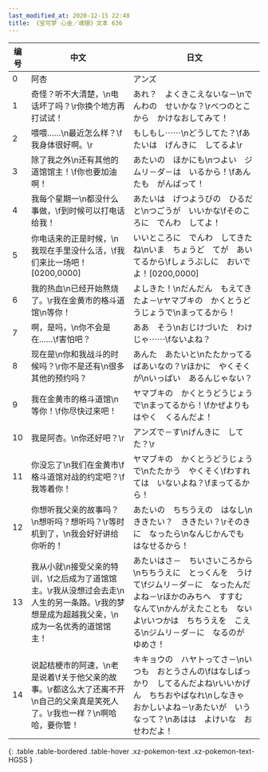 ```yaml
---
last_modified_at: 2020-12-15 22:48
title: 《宝可梦 心金／魂银》文本 636
---
```

| 编号 | 中文 | 日文 |
| ---- | ---- | ---- |
| 0 | 阿杏 | アンズ |
| 1 | 奇怪？听不大清楚，\n电话坏了吗？\r你换个地方再打试试！ | あれ？　よくきこえないな－\nでんわの　せいかな？\rべつのとこから　かけなおしてみて！ |
| 2 | 喂喂……\n最近怎么样？\f我身体很好啊。\r | もしもし⋯⋯\nどうしてた？\fあたいは　げんきに　してるよ\r |
| 3 | 除了我之外\n还有其他的道馆馆主！\f你也要加油啊！ | あたいの　ほかにも\nつよい　ジムリ－ダ－は　いるから！\fあんたも　がんばって！ |
| 4 | 我每个星期一\n都没什么事做，\f到时候可以打电话给我！ | あたいは　げつようびの　ひるだと\nつごうが　いいかな\fそのころに　でんわ　してよ！ |
| 5 | 你电话来的正是时候，\n我现在手里没什么活，\f我们来比一场吧！[0200,0000] | いいところに　でんわ　してきたね\nいま　ちょうど　てが　あいてるから\fしょうぶしに　おいでよ！[0200,0000] |
| 6 | 我的热血\n已经开始熬烧了。\r我在金黄市的格斗道馆\n等你！ | よしきた！\nだんだん　もえてきたよ－\rヤマブキの　かくとうどうじょうで\nまってるから！ |
| 7 | 啊，是吗，\n你不会是在……\f害怕吧？ | ああ　そう\nおじけづいた　わけじゃ⋯⋯\fないよね？ |
| 8 | 现在是\n你和我战斗的时候吗？\r你不是还有\n很多其他的预约吗？ | あんた　あたいと\nたたかってる　ばあいなの？\rほかに　やくそくが\nいっぱい　あるんじゃない？ |
| 9 | 我在金黄市的格斗道馆\n等你！\f你尽快过来吧！ | ヤマブキの　かくとうどうじょうで\nまってるから！\fかぜよりも　はやく　くるんだよ！ |
| 10 | 我是阿杏。\n你还好吧？\r | アンズで－す\nげんきに　してた？\r |
| 11 | 你没忘了\n我们在金黄市\f格斗道馆对战的约定吧？\f我等着你！ | ヤマブキの　かくとうどうじょうで\nたたかう　やくそく\fわすれては　いないよね？\fまってるから！ |
| 12 | 你想听我父亲的故事吗？\n想听吗？想听吗？\r等时机到了，\n我会好好讲给你听的！ | あたいの　ちちうえの　はなし\nききたい？　ききたい？\rそのきに　なったら\nなんじかんでも　はなせるから！ |
| 13 | 我从小就\n接受父亲的特训，\f之后成为了道馆馆主。\r我从没想过会去走\n人生的另一条路。\r我的梦想是成为超越我父亲，\n成为一名优秀的道馆馆主！ | あたいはさ－　ちいさいころから\nちちうえに　とっくんを　うけて\fジムリ－ダ－に　なったんだよね－\rほかのみちへ　すすむ　なんて\nかんがえたことも　ないよ\rいつかは　ちちうえを　こえる\nジムリ－ダ－に　なるのが　ゆめさ！ |
| 14 | 说起桔梗市的阿速，\n老是说着\f关于他父亲的故事。\r都这么大了还离不开\n自己的父亲真是笑死人了。\r我也一样？\n啊哈哈，要你管！ | キキョウの　ハヤトってさ－\nいつも　おとうさんの\fはなしばっかり　してるんだよね\rいいかげん　ちちおやばなれ\nしなきゃ　おかしいよね－\rあたいが　いうなって？\nあはは　よけいな　おせわだよ！ |
{: .table .table-bordered .table-hover .xz-pokemon-text .xz-pokemon-text-HGSS }